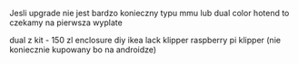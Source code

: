 Jesli upgrade nie jest bardzo konieczny typu mmu lub dual color hotend to czekamy na pierwsza wyplate

dual z kit - 150 zl
enclosure diy ikea lack
klipper raspberry pi
klipper (nie koniecznie kupowany bo na androidze)